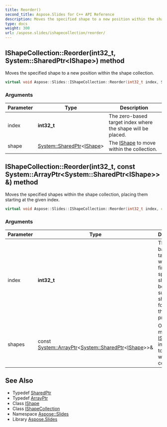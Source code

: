 ```yaml
---
title: Reorder()
second_title: Aspose.Slides for C++ API Reference
description: Moves the specified shape to a new position within the shape collection.
type: docs
weight: 300
url: /aspose.slides/ishapecollection/reorder/
---
```

## IShapeCollection::Reorder(int32_t, System::SharedPtr\<IShape\>) method


Moves the specified shape to a new position within the shape collection.

```cpp
virtual void Aspose::Slides::IShapeCollection::Reorder(int32_t index, System::SharedPtr<IShape> shape)=0
```


### Arguments

| Parameter | Type | Description |
| --- | --- | --- |
| index | **int32_t** | The zero-based target index where the shape will be placed. |
| shape | [System::SharedPtr](../../../system/sharedptr/)\<[IShape](../../ishape/)\> | The [IShape](../../ishape/) to move within the collection. |

## IShapeCollection::Reorder(int32_t, const System::ArrayPtr\<System::SharedPtr\<IShape\>\>\&) method


Moves the specified shapes within the shape collection, placing them starting at the given index.

```cpp
virtual void Aspose::Slides::IShapeCollection::Reorder(int32_t index, const System::ArrayPtr<System::SharedPtr<IShape>> &shapes)=0
```


### Arguments

| Parameter | Type | Description |
| --- | --- | --- |
| index | **int32_t** | The zero-based target index where the first specified shape will be placed; subsequent shapes follow in the order provided. |
| shapes | const [System::ArrayPtr](../../../system/arrayptr/)\<[System::SharedPtr](../../../system/sharedptr/)\<[IShape](../../ishape/)\>\>\& | One or more [IShape](../../ishape/) instances to move within the collection. |

## See Also

* Typedef [SharedPtr](../../../system/sharedptr/)
* Typedef [ArrayPtr](../../../system/arrayptr/)
* Class [IShape](../../ishape/)
* Class [IShapeCollection](../)
* Namespace [Aspose::Slides](../../)
* Library [Aspose.Slides](../../../)